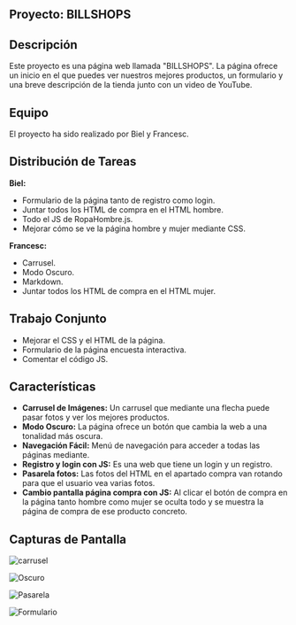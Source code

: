 ## Proyecto: **BILLSHOPS**

## Descripción
Este proyecto es una página web llamada "BILLSHOPS". La página ofrece un inicio en el que puedes ver nuestros mejores productos, un formulario y una breve descripción de la tienda junto con un video de YouTube.

## Equipo
El proyecto ha sido realizado por Biel y Francesc.

## Distribución de Tareas
**Biel:**
- Formulario de la página tanto de registro como login.
- Juntar todos los HTML de compra en el HTML hombre.
- Todo el JS de RopaHombre.js.
- Mejorar cómo se ve la página hombre y mujer mediante CSS.

**Francesc:**
- Carrusel.
- Modo Oscuro.
- Markdown.
- Juntar todos los HTML de compra en el HTML mujer.

## Trabajo Conjunto
- Mejorar el CSS y el HTML de la página.
- Formulario de la página encuesta interactiva.
- Comentar el código JS.

## Características
- **Carrusel de Imágenes:** Un carrusel que mediante una flecha puede pasar fotos y ver los mejores productos.
- **Modo Oscuro:** La página ofrece un botón que cambia la web a una tonalidad más oscura.
- **Navegación Fácil:** Menú de navegación para acceder a todas las páginas mediante.
- **Registro y login con JS:** Es una web que tiene un login y un registro.
- **Pasarela fotos:** Las fotos del HTML en el apartado compra van rotando para que el usuario vea varias fotos.
- **Cambio pantalla página compra con JS:** Al clicar el botón de compra en la página tanto hombre como mujer se oculta todo y se muestra la página de compra de ese producto concreto.

## Capturas de Pantalla
![carrusel](https://github.com/FrancescFiol/JavaScriptWebResponsive/assets/151858230/fe0a7e8e-9ab3-4359-bd5c-1cdefd20a4c5)

![Oscuro](https://github.com/FrancescFiol/JavaScriptWebResponsive/assets/151858230/e0864775-ad62-42f1-8159-dd690e3c79eb)

![Pasarela](https://github.com/FrancescFiol/JavaScriptWebResponsive/assets/151858230/555f43df-07ad-4947-a08d-b1ea732de221)

![Formulario](https://github.com/FrancescFiol/JavaScriptWebResponsive/assets/151858230/7c7c60fa-66f2-4ee3-813e-8c4f53e7810a)

